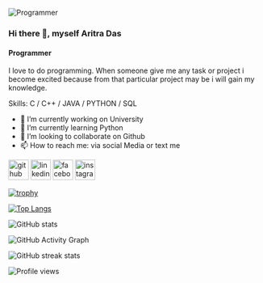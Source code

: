![Programmer](https://arturssmirnovs.github.io/github-profile-readme-generator/images/banner.png)

### Hi there 👋, myself Aritra Das
#### Programmer


I love to do programming. When someone give me any task or project i become excited because from that particular project may be i will gain my knowledge.

Skills: C / C++ / JAVA / PYTHON / SQL

- 🔭 I’m currently working on University 
- 🌱 I’m currently learning Python 
- 👯 I’m looking to collaborate on Github 
- 📫 How to reach me: via social Media or text me 


[<img src='https://cdn.jsdelivr.net/npm/simple-icons@3.0.1/icons/github.svg' alt='github' height='40'>](https://github.com/Aritra232)  [<img src='https://cdn.jsdelivr.net/npm/simple-icons@3.0.1/icons/linkedin.svg' alt='linkedin' height='40'>](https://www.linkedin.com/in/aritra-das-9a1051225/)  [<img src='https://cdn.jsdelivr.net/npm/simple-icons@3.0.1/icons/facebook.svg' alt='facebook' height='40'>](https://www.facebook.com/Aritra)  [<img src='https://cdn.jsdelivr.net/npm/simple-icons@3.0.1/icons/instagram.svg' alt='instagram' height='40'>](https://www.instagram.com/Aritra/)  

[![trophy](https://github-profile-trophy.vercel.app/?username=Aritra232)](https://github.com/ryo-ma/github-profile-trophy)

[![Top Langs](https://github-readme-stats.vercel.app/api/top-langs/?username=Aritra232)](https://github.com/anuraghazra/github-readme-stats)

![GitHub stats](https://github-readme-stats.vercel.app/api?username=Aritra232&show_icons=true)  

![GitHub Activity Graph](https://activity-graph.herokuapp.com/graph?username=Aritra232)  

![GitHub streak stats](https://github-readme-streak-stats.herokuapp.com/?user=Aritra232)  

![Profile views](https://gpvc.arturio.dev/Aritra232)  
